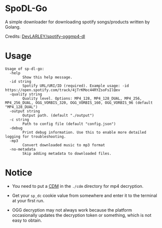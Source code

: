 # SpoDL-Go

A simple downloader for downloading spotify songs/products written by Golang.

Credits: [DevLARLEY/spotify-oggmp4-dl](https://github.com/DevLARLEY/spotify-oggmp4-dl)

# Usage

```shell
Usage of sp-dl-go:
  -help
        Show this help message.
  -id string
        Spotify URL/URI/ID (required). Example usage: -id https://open.spotify.com/track/4jTrKMoc44RYZsoFsIlQev
  -quality string
        Quality level. Options: MP4_128, MP4_128_DUAL, MP4_256, MP4_256_DUAL, OGG_VORBIS_320, OGG_VORBIS_160, OGG_VORBIS_96 (default "MP4_128_DUAL")
  -output string
        Output path. (default "./output")
  -c string
        Path to config file (default "config.json")
  -debug
        Print debug information. Use this to enable more detailed logging for troubleshooting.
  -mp3
        Convert downloaded music to mp3 format
  -no-metadata
        Skip adding metadata to downloaded files.
```

# Notice

- You need to put a [CDM](https://forum.videohelp.com/threads/408031-Dumping-Your-own-L3-CDM-with-Android-Studio) in the `./cdm` directory for mp4 decryption.

- Get your `sp_dc` cookie value from somewhere and enter it to the terminal at your first run.

- OGG decryption may not always work because the platform occasionally updates the decryption token or something, which is not easy to obtain.